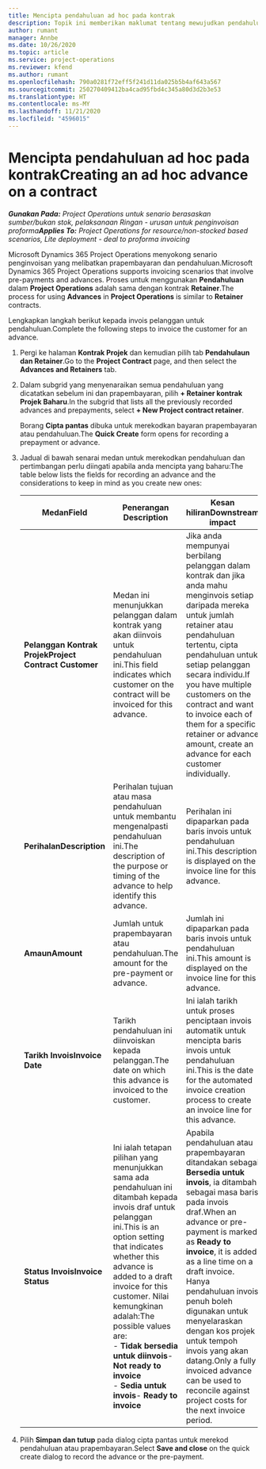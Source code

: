 ```yaml
---
title: Mencipta pendahuluan ad hoc pada kontrak
description: Topik ini memberikan maklumat tentang mewujudkan pendahuluan pada kontrak yang diperlukan.
author: rumant
manager: Annbe
ms.date: 10/26/2020
ms.topic: article
ms.service: project-operations
ms.reviewer: kfend
ms.author: rumant
ms.openlocfilehash: 790a0281f72eff5f241d11da025b5b4af643a567
ms.sourcegitcommit: 250270409412ba4cad95fbd4c345a80d3d2b3e53
ms.translationtype: HT
ms.contentlocale: ms-MY
ms.lasthandoff: 11/21/2020
ms.locfileid: "4596015"
---
```

# <a name="creating-an-ad-hoc-advance-on-a-contract"></a><span data-ttu-id="06b25-103">Mencipta pendahuluan ad hoc pada kontrak</span><span class="sxs-lookup"><span data-stu-id="06b25-103">Creating an ad hoc advance on a contract</span></span>

<span data-ttu-id="06b25-104">_**Gunakan Pada:** Project Operations untuk senario berasaskan sumber/bukan stok, pelaksanaan Ringan - urusan untuk penginvoisan proforma_</span><span class="sxs-lookup"><span data-stu-id="06b25-104">_**Applies To:** Project Operations for resource/non-stocked based scenarios, Lite deployment - deal to proforma invoicing_</span></span>

<span data-ttu-id="06b25-105">Microsoft Dynamics 365 Project Operations menyokong senario penginvoisan yang melibatkan prapembayaran dan pendahuluan.</span><span class="sxs-lookup"><span data-stu-id="06b25-105">Microsoft Dynamics 365 Project Operations supports invoicing scenarios that involve pre-payments and advances.</span></span> <span data-ttu-id="06b25-106">Proses untuk menggunakan **Pendahuluan** dalam **Project Operations** adalah sama dengan kontrak **Retainer**.</span><span class="sxs-lookup"><span data-stu-id="06b25-106">The process for using **Advances** in **Project Operations** is similar to **Retainer** contracts.</span></span> 

<span data-ttu-id="06b25-107">Lengkapkan langkah berikut kepada invois pelanggan untuk pendahuluan.</span><span class="sxs-lookup"><span data-stu-id="06b25-107">Complete the following steps to invoice the customer for an advance.</span></span>

1. <span data-ttu-id="06b25-108">Pergi ke halaman **Kontrak Projek** dan kemudian pilih tab **Pendahulaun dan Retainer**.</span><span class="sxs-lookup"><span data-stu-id="06b25-108">Go to the **Project Contract** page, and then select the **Advances and Retainers** tab.</span></span>
2. <span data-ttu-id="06b25-109">Dalam subgrid yang menyenaraikan semua pendahuluan yang dicatatkan sebelum ini dan prapembayaran, pilih **+ Retainer kontrak Projek Baharu**.</span><span class="sxs-lookup"><span data-stu-id="06b25-109">In the subgrid that lists all the previously recorded advances and prepayments, select **+ New Project contract retainer**.</span></span> 

    <span data-ttu-id="06b25-110">Borang **Cipta pantas** dibuka untuk merekodkan bayaran prapembayaran atau pendahuluan.</span><span class="sxs-lookup"><span data-stu-id="06b25-110">The **Quick Create** form opens for recording a prepayment or advance.</span></span>
    
3. <span data-ttu-id="06b25-111">Jadual di bawah senarai medan untuk merekodkan pendahuluan dan pertimbangan perlu diingati apabila anda mencipta yang baharu:</span><span class="sxs-lookup"><span data-stu-id="06b25-111">The table below lists the fields for recording an advance and the considerations to keep in mind as you create new ones:</span></span>

    | <span data-ttu-id="06b25-112">Medan</span><span class="sxs-lookup"><span data-stu-id="06b25-112">Field</span></span> | <span data-ttu-id="06b25-113">Penerangan </span><span class="sxs-lookup"><span data-stu-id="06b25-113">Description</span></span> | <span data-ttu-id="06b25-114">Kesan hiliran</span><span class="sxs-lookup"><span data-stu-id="06b25-114">Downstream impact</span></span> |
    | --- | --- | --- |
    | <span data-ttu-id="06b25-115">**Pelanggan Kontrak Projek**</span><span class="sxs-lookup"><span data-stu-id="06b25-115">**Project Contract Customer**</span></span> | <span data-ttu-id="06b25-116">Medan ini menunjukkan pelanggan dalam kontrak yang akan diinvois untuk pendahuluan ini.</span><span class="sxs-lookup"><span data-stu-id="06b25-116">This field indicates which customer on the contract will be invoiced for this advance.</span></span> | <span data-ttu-id="06b25-117">Jika anda mempunyai berbilang pelanggan dalam kontrak dan jika anda mahu menginvois setiap daripada mereka untuk jumlah retainer atau pendahuluan tertentu, cipta pendahuluan untuk setiap pelanggan secara individu.</span><span class="sxs-lookup"><span data-stu-id="06b25-117">If you have multiple customers on the contract and want to invoice each of them for a specific retainer or advance amount, create an advance for each customer individually.</span></span> |
    | <span data-ttu-id="06b25-118">**Perihalan**</span><span class="sxs-lookup"><span data-stu-id="06b25-118">**Description**</span></span> | <span data-ttu-id="06b25-119">Perihalan tujuan atau masa pendahuluan untuk membantu mengenalpasti pendahuluan ini.</span><span class="sxs-lookup"><span data-stu-id="06b25-119">The description of the purpose or timing of the advance to help identify this advance.</span></span> | <span data-ttu-id="06b25-120">Perihalan ini dipaparkan pada baris invois untuk pendahuluan ini.</span><span class="sxs-lookup"><span data-stu-id="06b25-120">This description is displayed on the invoice line for this advance.</span></span> |
    | <span data-ttu-id="06b25-121">**Amaun**</span><span class="sxs-lookup"><span data-stu-id="06b25-121">**Amount**</span></span> | <span data-ttu-id="06b25-122">Jumlah untuk prapembayaran atau pendahuluan.</span><span class="sxs-lookup"><span data-stu-id="06b25-122">The amount for the pre-payment or advance.</span></span> | <span data-ttu-id="06b25-123">Jumlah ini dipaparkan pada baris invois untuk pendahuluan ini.</span><span class="sxs-lookup"><span data-stu-id="06b25-123">This amount is displayed on the invoice line for this advance.</span></span> |
    | <span data-ttu-id="06b25-124">**Tarikh Invois**</span><span class="sxs-lookup"><span data-stu-id="06b25-124">**Invoice Date**</span></span> | <span data-ttu-id="06b25-125">Tarikh pendahuluan ini diinvoiskan kepada pelanggan.</span><span class="sxs-lookup"><span data-stu-id="06b25-125">The date on which this advance is invoiced to the customer.</span></span> | <span data-ttu-id="06b25-126">Ini ialah tarikh untuk proses penciptaan invois automatik untuk mencipta baris invois untuk pendahuluan ini.</span><span class="sxs-lookup"><span data-stu-id="06b25-126">This is the date for the automated invoice creation process to create an invoice line for this advance.</span></span> |
    | <span data-ttu-id="06b25-127">**Status Invois**</span><span class="sxs-lookup"><span data-stu-id="06b25-127">**Invoice Status**</span></span> | <span data-ttu-id="06b25-128">Ini ialah tetapan pilihan yang menunjukkan sama ada pendahuluan ini ditambah kepada invois draf untuk pelanggan ini.</span><span class="sxs-lookup"><span data-stu-id="06b25-128">This is an option setting that indicates whether this advance is added to a draft invoice for this customer.</span></span> <span data-ttu-id="06b25-129">Nilai kemungkinan adalah:</span><span class="sxs-lookup"><span data-stu-id="06b25-129">The possible values are:</span></span></br><span data-ttu-id="06b25-130">- **Tidak bersedia untuk diinvois**</span><span class="sxs-lookup"><span data-stu-id="06b25-130">- **Not ready to invoice**</span></span></br><span data-ttu-id="06b25-131">- **Sedia untuk invois**</span><span class="sxs-lookup"><span data-stu-id="06b25-131">- **Ready to invoice**</span></span> | <span data-ttu-id="06b25-132">Apabila pendahuluan atau prapembayaran ditandakan sebagai **Bersedia untuk invois**, ia ditambah sebagai masa baris pada invois draf.</span><span class="sxs-lookup"><span data-stu-id="06b25-132">When an advance or pre-payment is marked as **Ready to invoice**, it is added as a line time on a draft invoice.</span></span> <span data-ttu-id="06b25-133">Hanya pendahuluan invois penuh boleh digunakan untuk menyelaraskan dengan kos projek untuk tempoh invois yang akan datang.</span><span class="sxs-lookup"><span data-stu-id="06b25-133">Only a fully invoiced advance can be used to reconcile against project costs for the next invoice period.</span></span> |

4. <span data-ttu-id="06b25-134">Pilih **Simpan dan tutup** pada dialog cipta pantas untuk merekod pendahuluan atau prapembayaran.</span><span class="sxs-lookup"><span data-stu-id="06b25-134">Select **Save and close** on the quick create dialog to record the advance or the pre-payment.</span></span>
